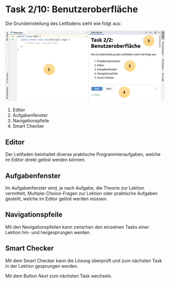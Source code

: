 # Task 2/10: Benutzeroberfläche
Die Grundeinstellung des Leitfadens sieht wie folgt aus:

![Benutzeroberflaeche](./Benutzeroberflaeche.png)

1. Editor
2. Aufgabenfenster
3. Navigationspfeile
4. Smart Checker

## Editor
Der Leitfaden beinhaltet diverse praktische Programmieraufgaben, welche im Editor direkt gelöst werden können.

## Aufgabenfenster
Im Aufgabenfenster wird, je nach Aufgabe, die Theorie zur Lektion vermittelt, Multiple-Choice-Fragen zur Lektion
oder praktische Aufgaben gestellt, welche im Editor gelöst werden müssen.

## Navigationspfeile
Mit den Navigationspfeilen kann zwischen den einzelnen Tasks einer Lektion hin- und hergesprungen werden.

## Smart Checker
Mit dem Smart Checker kann die Lösung überprüft und zum nächsten Task in der Lektion gesprungen werden. 

Mit dem Button *Next* zum nächsten Task wechseln.